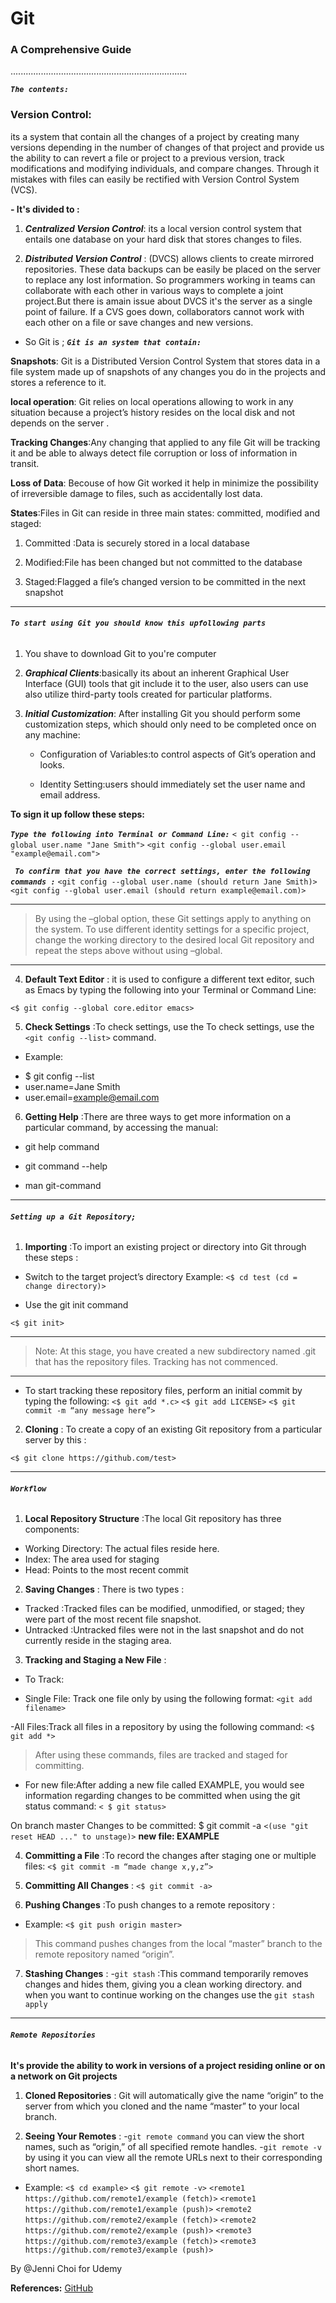 # **Git**

### A Comprehensive Guide

......................................................................

 ***``` The contents: ```***

### **Version Control:**
   its a system that contain all the changes of a project by creating many versions depending in the number of changes of that project and provide us the ability to can revert a file or project to a previous version, track modifications and modifying individuals, and compare changes. Through it mistakes with files can easily be rectified with Version Control System (VCS).
 
**- It's divided to :**

 1. ***Centralized Version Control***: its a local version control system that entails one database on your hard disk that stores changes to files.


 2. ***Distributed Version Control*** : (DVCS) allows clients to create mirrored repositories. These data backups can be easily be placed on the server to replace any lost information. So programmers working in teams can collaborate with each other in various ways to complete a joint project.But there is amain issue about DVCS it's  the server as a single point of failure. If a CVS goes down, collaborators cannot work with each other on a file or save changes and new versions.





- So Git is ;
 ***```Git is an system that contain:```***

**Snapshots**: Git is a Distributed Version Control System  that stores data in a file system made up of snapshots of any changes you do in the projects and stores a reference to it.

**local operation**: Git relies on local operations allowing to work in any situation because a project’s history resides on the local disk and not depends on the server .

**Tracking Changes**:Any changing that applied to any file Git will be tracking it and be able to always detect file corruption or loss of information in transit.

**Loss of Data**: Becouse of how Git worked it help in minimize the possibility of irreversible damage to files, such as accidentally lost data.

**States**:Files in Git can reside in three main states: committed, modified and staged:

1. Committed :Data is securely stored in a local database

2. Modified:File has been changed but not committed to the database

3. Staged:Flagged a file’s changed version to be committed in the next snapshot

------------------------
###### ***```To start using Git you should know this upfollowing parts```***

1. You shave to download Git to you're computer

2. ***Graphical Clients***:basically its about an inherent Graphical User Interface (GUI) tools that git include it to the user, also users can use  also utilize third-party tools created for particular platforms.


3. ***Initial Customization***: After installing Git you should perform some customization steps, which should only need to be completed once on any machine:


   - Configuration of Variables:to control aspects of Git’s   operation and looks.

   - Identity Setting:users should immediately set the user   name and email address.


 **To sign it up follow these steps:**
 
   ***```Type the following into Terminal or Command Line:```***
   `< git config --global user.name "Jane Smith">`
    `<git config --global user.email "example@email.com">`

  ***``` To confirm that you have the correct settings, enter the following commands :```***
   `<git config --global user.name (should return Jane Smith)>`
   `<git config --global user.email (should return example@email.com)>`

-------------------------------------------
> By using the –global option, these Git settings apply to anything on the system. To use different identity settings  for a specific project, change the working directory to the desired local Git repository and repeat the steps above without using –global.


-------------------

4. **Default Text Editor** : it is used to configure a different text editor, such as Emacs by typing  the following into your Terminal or Command Line:

 `<$ git config --global core.editor emacs>`

5. **Check Settings** :To check settings, use the To check settings, use the `<git config --list>` command.


 * Example:
 -  $ git config --list
 - user.name=Jane Smith
 - user.email=example@email.com

 6. **Getting Help** :There are three ways to get more information on a particular command, by accessing the manual:

- git help command

- git command --help

- man git-command
----------------------------------

###### ***```Setting up a Git Repository;```***

1. **Importing** :To import an existing project or directory into Git through these steps :

- Switch to the target project’s directory
Example:
`<$ cd test (cd = change directory)>`

- Use the git init command

 `<$ git init>`

-------------------
> Note: At this stage, you have created a new subdirectory named .git that has the repository files. Tracking has not commenced.

------------------------

- To start tracking these repository files, perform an initial commit by typing the following:
`<$ git add *.c>`
`<$ git add LICENSE>`
`<$ git commit -m “any message here”>`

2. **Cloning** : To create a copy of an existing Git repository from a particular server by this :

 `<$ git clone https://github.com/test>`

-----------------

 ###### ***```Workflow```***

 1. **Local Repository Structure** :The local Git repository has three components:

- Working Directory: The actual files reside here.
- Index: The area used for staging
- Head: Points to the most recent commit

2. **Saving Changes** : There is two types :
- Tracked :Tracked files can be modified, unmodified, or staged; they were part of the most recent file snapshot.
- Untracked :Untracked files were not in the last snapshot and do not currently reside in the staging area.

3. **Tracking and Staging a New File** :

* To Track:
- Single File: Track one file only by using the following format:
 `<git add filename>`

 -All Files:Track all files in a repository by using the following command:
 `<$ git add *>`

 > After using these commands, files are tracked and staged   for committing.

* For new file:After adding a new file called EXAMPLE, you would see information regarding changes to be committed when using the git status command:
`< $ git status>`

On branch master
Changes to be committed:
$ git commit -a
`<(use "git reset HEAD ..." to unstage)>`
**new file: EXAMPLE**

4. **Committing a File** :To record the changes after staging one or multiple files:
`<$ git commit -m “made change x,y,z”>`

5. **Committing All Changes** :
`<$ git commit -a>`

6. **Pushing Changes** :To  push changes to a remote repository :
- Example:
`<$ git push origin master>`
>This command pushes changes from the local “master” branch to the remote repository named “origin”.

7. **Stashing Changes** : 
-```git stash``` :This command temporarily removes changes and hides them, giving you a clean working directory. and when you want to continue working on the changes use the ```git stash apply```

-------------------------
###### ***```Remote Repositories```***

**It's provide the ability to work in versions of a project residing online or on a network on Git projects**

1. **Cloned Repositories** : Git will automatically give the name “origin” to the server from which you cloned and the name “master” to your local branch.

2. **Seeing Your Remotes** : 
-```git remote command``` you can view the short names, such as “origin,” of all specified remote handles.
-```git remote -v ``` by using it you can view all the remote URLs next to their corresponding short names.


- Example:
`<$ cd example>`
`<$ git remote -v>`
`<remote1 https://github.com/remote1/example (fetch)>`
`<remote1 https://github.com/remote1/example (push)>`
`<remote2 https://github.com/remote2/example (fetch)>`
`<remote2 https://github.com/remote2/example (push)>`
`<remote3 https://github.com/remote3/example (fetch)>`
`<remote3 https://github.com/remote3/example (push)>`



By @Jenni Choi for Udemy

**References:**
[GitHub](https://blog.udemy.com/git-tutorial-a-comprehensive-guide/)
